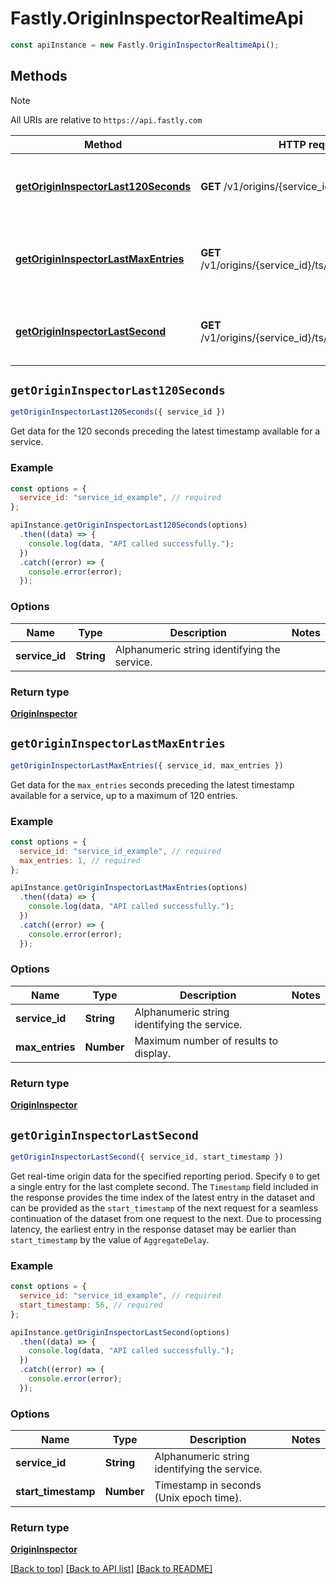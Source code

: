 # Fastly.OriginInspectorRealtimeApi

```javascript
const apiInstance = new Fastly.OriginInspectorRealtimeApi();
```
## Methods

> [!NOTE]
> All URIs are relative to `https://api.fastly.com`

Method | HTTP request | Description
------ | ------------ | -----------
[**getOriginInspectorLast120Seconds**](OriginInspectorRealtimeApi.md#getOriginInspectorLast120Seconds) | **GET** /v1/origins/{service_id}/ts/h | Get real-time origin data for the last 120 seconds
[**getOriginInspectorLastMaxEntries**](OriginInspectorRealtimeApi.md#getOriginInspectorLastMaxEntries) | **GET** /v1/origins/{service_id}/ts/h/limit/{max_entries} | Get a limited number of real-time origin data entries
[**getOriginInspectorLastSecond**](OriginInspectorRealtimeApi.md#getOriginInspectorLastSecond) | **GET** /v1/origins/{service_id}/ts/{start_timestamp} | Get real-time origin data from specific time.


## `getOriginInspectorLast120Seconds`

```javascript
getOriginInspectorLast120Seconds({ service_id })
```

Get data for the 120 seconds preceding the latest timestamp available for a service.

### Example

```javascript
const options = {
  service_id: "service_id_example", // required
};

apiInstance.getOriginInspectorLast120Seconds(options)
  .then((data) => {
    console.log(data, "API called successfully.");
  })
  .catch((error) => {
    console.error(error);
  });
```

### Options

Name | Type | Description  | Notes
------------- | ------------- | ------------- | -------------
**service_id** | **String** | Alphanumeric string identifying the service. |

### Return type

[**OriginInspector**](OriginInspector.md)


## `getOriginInspectorLastMaxEntries`

```javascript
getOriginInspectorLastMaxEntries({ service_id, max_entries })
```

Get data for the `max_entries` seconds preceding the latest timestamp available for a service, up to a maximum of 120 entries.

### Example

```javascript
const options = {
  service_id: "service_id_example", // required
  max_entries: 1, // required
};

apiInstance.getOriginInspectorLastMaxEntries(options)
  .then((data) => {
    console.log(data, "API called successfully.");
  })
  .catch((error) => {
    console.error(error);
  });
```

### Options

Name | Type | Description  | Notes
------------- | ------------- | ------------- | -------------
**service_id** | **String** | Alphanumeric string identifying the service. |
**max_entries** | **Number** | Maximum number of results to display. |

### Return type

[**OriginInspector**](OriginInspector.md)


## `getOriginInspectorLastSecond`

```javascript
getOriginInspectorLastSecond({ service_id, start_timestamp })
```

Get real-time origin data for the specified reporting period. Specify `0` to get a single entry for the last complete second. The `Timestamp` field included in the response provides the time index of the latest entry in the dataset and can be provided as the `start_timestamp` of the next request for a seamless continuation of the dataset from one request to the next. Due to processing latency, the earliest entry in the response dataset may be earlier than `start_timestamp` by the value of `AggregateDelay`. 

### Example

```javascript
const options = {
  service_id: "service_id_example", // required
  start_timestamp: 56, // required
};

apiInstance.getOriginInspectorLastSecond(options)
  .then((data) => {
    console.log(data, "API called successfully.");
  })
  .catch((error) => {
    console.error(error);
  });
```

### Options

Name | Type | Description  | Notes
------------- | ------------- | ------------- | -------------
**service_id** | **String** | Alphanumeric string identifying the service. |
**start_timestamp** | **Number** | Timestamp in seconds (Unix epoch time). |

### Return type

[**OriginInspector**](OriginInspector.md)


[[Back to top]](#) [[Back to API list]](../../README.md#endpoints)
[[Back to README]](../../README.md)
